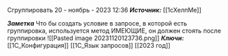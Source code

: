 
Сгруппировать
 20 - ноябрь - 2023  12:36 
***Источник:*** [[1сХелпМе]]

***Заметка*** 
Что бы создать условие в запросе, в которой есть группировка, используется метод ИМЕЮЩИЕ, он должен стоять после группировки
![[Pasted image 20231120123736.png]]
***Ключи:*** [[1С_Конфигурация]] [[1C_Язык запросов]] [[2023 год]]